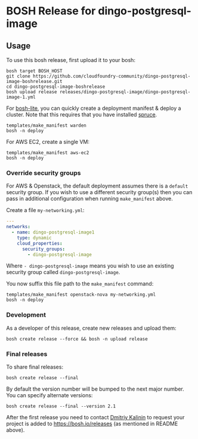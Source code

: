 # BOSH Release for dingo-postgresql-image

## Usage

To use this bosh release, first upload it to your bosh:

```
bosh target BOSH_HOST
git clone https://github.com/cloudfoundry-community/dingo-postgresql-image-boshrelease.git
cd dingo-postgresql-image-boshrelease
bosh upload release releases/dingo-postgresql-image/dingo-postgresql-image-1.yml
```

For [bosh-lite](https://github.com/cloudfoundry/bosh-lite), you can quickly create a deployment manifest & deploy a cluster. Note that this requires that you have installed [spruce](https://github.com/geofffranks/spruce).

```
templates/make_manifest warden
bosh -n deploy
```

For AWS EC2, create a single VM:

```
templates/make_manifest aws-ec2
bosh -n deploy
```

### Override security groups

For AWS & Openstack, the default deployment assumes there is a `default` security group. If you wish to use a different security group(s) then you can pass in additional configuration when running `make_manifest` above.

Create a file `my-networking.yml`:

``` yaml
---
networks:
  - name: dingo-postgresql-image1
    type: dynamic
    cloud_properties:
      security_groups:
        - dingo-postgresql-image
```

Where `- dingo-postgresql-image` means you wish to use an existing security group called `dingo-postgresql-image`.

You now suffix this file path to the `make_manifest` command:

```
templates/make_manifest openstack-nova my-networking.yml
bosh -n deploy
```

### Development

As a developer of this release, create new releases and upload them:

```
bosh create release --force && bosh -n upload release
```

### Final releases

To share final releases:

```
bosh create release --final
```

By default the version number will be bumped to the next major number. You can specify alternate versions:


```
bosh create release --final --version 2.1
```

After the first release you need to contact [Dmitriy Kalinin](mailto://dkalinin@pivotal.io) to request your project is added to https://bosh.io/releases (as mentioned in README above).
